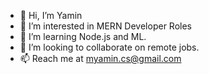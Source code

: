 - 👋 Hi, I’m Yamin
- 👀 I’m interested in MERN Developer Roles
- 🌱 I’m learning Node.js and ML.
- 💞️ I’m looking to collaborate on remote jobs.
- 📫 Reach me at myamin.cs@gmail.com

<!---
myamin66/myamin66 is a ✨ special ✨ repository because its `README.md` (this file) appears on your GitHub profile.
You can click the Preview link to take a look at your changes.
--->
